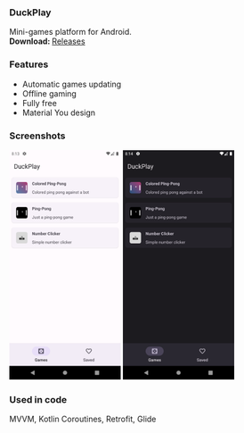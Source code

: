 ### DuckPlay
Mini-games platform for Android.
<br><b>Download: </b><a href="https://github.com/kotleni/DuckPlay/releases">Releases</a> 

### Features
* Automatic games updating
* Offline gaming
* Fully free
* Material You design

### Screenshots
<img src="https://github.com/kotleni/DuckPlay/blob/master/device1.png?raw=true" width=200/>&nbsp;<img src="https://github.com/kotleni/DuckPlay/blob/master/device2.png?raw=true" width=200/>

### Used in code
MVVM, Kotlin Coroutines, Retrofit, Glide
